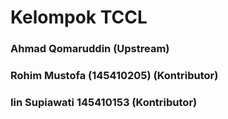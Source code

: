 # Kelompok TCCL
### Ahmad Qomaruddin (Upstream)
### Rohim Mustofa (145410205) (Kontributor)
### Iin Supiawati 145410153 (Kontributor)
